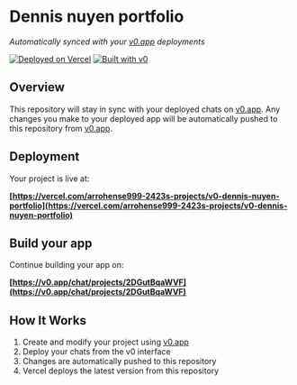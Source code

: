 # Dennis nuyen portfolio

*Automatically synced with your [v0.app](https://v0.app) deployments*

[![Deployed on Vercel](https://img.shields.io/badge/Deployed%20on-Vercel-black?style=for-the-badge&logo=vercel)](https://vercel.com/arrohense999-2423s-projects/v0-dennis-nuyen-portfolio)
[![Built with v0](https://img.shields.io/badge/Built%20with-v0.app-black?style=for-the-badge)](https://v0.app/chat/projects/2DGutBqaWVF)

## Overview

This repository will stay in sync with your deployed chats on [v0.app](https://v0.app).
Any changes you make to your deployed app will be automatically pushed to this repository from [v0.app](https://v0.app).

## Deployment

Your project is live at:

**[https://vercel.com/arrohense999-2423s-projects/v0-dennis-nuyen-portfolio](https://vercel.com/arrohense999-2423s-projects/v0-dennis-nuyen-portfolio)**

## Build your app

Continue building your app on:

**[https://v0.app/chat/projects/2DGutBqaWVF](https://v0.app/chat/projects/2DGutBqaWVF)**

## How It Works

1. Create and modify your project using [v0.app](https://v0.app)
2. Deploy your chats from the v0 interface
3. Changes are automatically pushed to this repository
4. Vercel deploys the latest version from this repository
